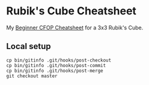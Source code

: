 # Rubik's Cube Cheatsheet

My [Beginner CFOP
Cheatsheet](https://github.com/pascal-huber/rubiks/releases/latest/download/beginner-cfop.pdf)
for a 3x3 Rubik's Cube.

## Local setup

``` shell
cp bin/gitinfo .git/hooks/post-checkout
cp bin/gitinfo .git/hooks/post-commit
cp bin/gitinfo .git/hooks/post-merge
git checkout master
```

